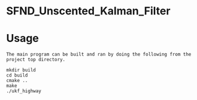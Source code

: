 # SFND_Unscented_Kalman_Filter
# Usage
```
The main program can be built and ran by doing the following from the project top directory.

mkdir build
cd build
cmake ..
make
./ukf_highway
```




 